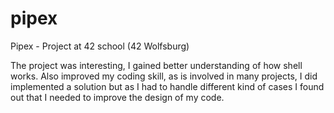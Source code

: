 # pipex
Pipex - Project at 42 school (42 Wolfsburg)

The project was interesting, I gained better understanding of how shell works. Also improved my coding skill, as is involved in many projects, I did implemented a solution but as I had to handle different kind of cases I found out that I needed to improve the design of my code.
